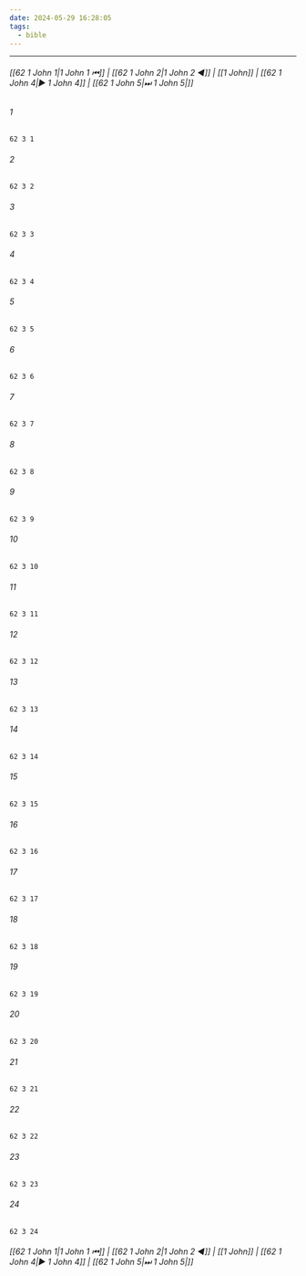 ```yaml
---
date: 2024-05-29 16:28:05
tags:
  - bible
---
```

___

###### [[62 1 John 1|1 John 1 ⏮]] | [[62 1 John 2|1 John 2 ◀]] | [[1 John]] | [[62 1 John 4|▶ 1 John 4]] | [[62 1 John 5|⏭ 1 John 5|]]

###### 1
``` verse
62 3 1 
```
###### 2
``` verse
62 3 2 
```
###### 3
``` verse
62 3 3 
```
###### 4
``` verse
62 3 4 
```
###### 5
``` verse
62 3 5 
```
###### 6
``` verse
62 3 6 
```
###### 7
``` verse
62 3 7 
```
###### 8
``` verse
62 3 8 
```
###### 9
``` verse
62 3 9 
```
###### 10
``` verse
62 3 10 
```
###### 11
``` verse
62 3 11 
```
###### 12
``` verse
62 3 12 
```
###### 13
``` verse
62 3 13 
```
###### 14
``` verse
62 3 14 
```
###### 15
``` verse
62 3 15 
```
###### 16
``` verse
62 3 16 
```
###### 17
``` verse
62 3 17 
```
###### 18
``` verse
62 3 18 
```
###### 19
``` verse
62 3 19 
```
###### 20
``` verse
62 3 20 
```
###### 21
``` verse
62 3 21 
```
###### 22
``` verse
62 3 22 
```
###### 23
``` verse
62 3 23 
```
###### 24
``` verse
62 3 24 
```

###### [[62 1 John 1|1 John 1 ⏮]] | [[62 1 John 2|1 John 2 ◀]] | [[1 John]] | [[62 1 John 4|▶ 1 John 4]] | [[62 1 John 5|⏭ 1 John 5|]]

